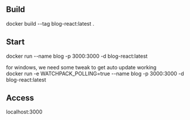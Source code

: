 ## Build
docker build --tag blog-react:latest .       
## Start
docker run --name blog -p 3000:3000 -d blog-react:latest

for windows, we need some tweak to get auto update working \
docker run -e WATCHPACK_POLLING=true --name blog -p 3000:3000 -d blog-react:latest
## Access
localhost:3000